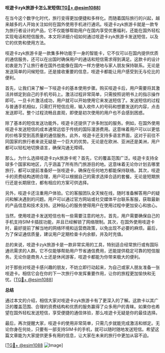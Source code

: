 **吱遊卡zyk旅游卡怎么发短信[[TG💪+ @esim1088](https://t.me/s/esim1088)]**

在当今这个数字化时代，旅行变得更加便捷和多样化。而随着国际旅行的兴起，越来越多的人开始关注如何在国外使用手机进行通讯。吱遊卡zyk旅游卡就是一款专为旅行者设计的产品，它不仅能够帮助用户在国内享受优惠福利，还能在国外轻松实现电话和短信服务。本文将详细介绍如何通过吱遊卡zyk旅游卡发送短信，以及它的优势和使用方法。

吱遊卡zyk旅游卡是一款集多种功能于一身的智能卡，它不仅可以在国内提供优质的通信服务，还可以在出国时确保用户的通话和短信需求得到满足。这款卡的设计初衷是为了让旅行者在国外也能像在国内一样方便地与家人朋友保持联系。无论是发送简单的问候短信，还是接收重要的信息，吱遊卡都能让用户感受到无与伦比的便利。

首先，让我们来了解一下吱遊卡的基本使用步骤。购买吱遊卡后，用户需要将其激活并绑定到自己的手机号码上。激活过程非常简单，只需按照说明书上的指示操作即可。一旦卡片激活成功，用户就可以开始使用它来发送短信了。发送短信的过程与普通手机相似，只需打开短信应用，输入收件人的号码和想要发送的内容，点击发送即可。整个过程流畅且直观，即使是初次使用的用户也不会感到困惑。

除了基本的短信发送功能外，吱遊卡还提供了许多附加的服务。例如，在国外使用吱遊卡发送短信的成本通常远低于传统的国际漫游费用。这意味着用户可以以更低的价格享受到高质量的通信服务。此外，吱遊卡还支持多语言界面，这对于前往不同国家的旅行者来说无疑是一个巨大的优势。无论是在欧洲、亚洲还是美洲，用户都可以轻松地切换语言，确保沟通无障碍。

那么，为什么选择吱遊卡zyk旅游卡呢？首先，它的覆盖范围广泛。吱遊卡支持全球多个国家和地区，几乎涵盖了所有热门旅游目的地。这意味着无论你计划去哪里旅行，都可以提前准备好一张吱遊卡，确保在任何地方都能保持联络。其次，吱遊卡的资费结构透明合理，用户可以根据自己的需求选择合适的套餐。无论是短期旅行还是长期居住，都有相应的方案可供选择。

另外，吱遊卡还注重用户体验。它的客服团队全天候在线，随时准备解答用户的疑问和解决遇到的问题。用户可以通过官方网站或社交媒体平台联系客服，获取最新的产品信息和技术支持。这种贴心的服务使得用户在使用过程中更加安心和放心。

当然，使用吱遊卡发送短信也有一些需要注意的地方。首先，用户需要确保自己的手机支持SIM卡插拔功能，并且已经解锁了网络限制。其次，在国外使用吱遊卡时，最好提前了解当地的网络环境和运营商政策，以免出现不必要的麻烦。最后，为了保证通信质量，建议用户定期检查卡内余额，并及时充值。

总的来说，吱遊卡zyk旅游卡是一款非常实用的工具，特别适合经常旅行或有国际通讯需求的人群。它不仅能够帮助用户节省通信费用，还能提供稳定可靠的短信服务。无论你是商务人士还是休闲游客，吱遊卡都能为你带来极大的便利。

对于那些对吱遊卡感兴趣的朋友，不妨立即行动起来，为自己或家人朋友准备一张吱遊卡。相信它会在你的下一次旅行中发挥重要作用，让你的旅程更加愉快和无忧。[[TG💪+ @esim1088](https://t.me/s/esim1088)]

**总结**

通过本文的介绍，相信大家对吱遊卡zyk旅游卡有了更深入的了解。这款卡以其广泛的覆盖范围、合理的资费结构和优质的服务赢得了众多用户的青睐。如果你也希望在国外轻松发送短信，享受便捷的通信体验，那么吱遊卡无疑是你的最佳选择。

最后，再次提醒大家，吱遊卡的使用非常简单，只需几步就能完成激活和绑定。无论你身在何处，只要有一部支持SIM卡的手机，就可以随时随地发送短信。希望这篇文章能为大家提供更多有用的信息，让大家在未来的旅行中更加从容不迫。

[[TG💪+ @esim1088](https://t.me/s/esim1088) ![Image](https://i.postimg.cc/4NQfJmqS/Snipaste-2025-05-13-00-14-12.png)]